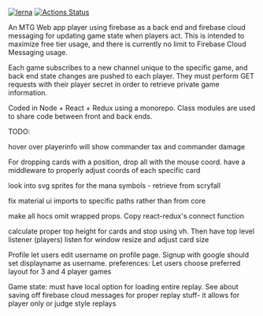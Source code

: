 [![lerna](https://img.shields.io/badge/maintained%20with-lerna-cc00ff.svg)](https://lerna.js.org/)
[![Actions Status](https://github.com/okonech/mtg-react-redux/workflows/Node%20CI/badge.svg)](https://github.com/okonech/mtg-react-redux/actions)

An MTG Web app player using firebase as a back end and firebase cloud messaging for updating game state when players act.
This is intended to maximize free tier usage, and there is currently no limit to Firebase Cloud Messaging usage.

Each game subscribes to a new channel unique to the specific game, and back end state changes are pushed to each player. They must perform GET requests with their player secret in order to retrieve private game information.

Coded in Node + React + Redux using a monorepo. Class modules are used to share code between front and back ends.



TODO:

hover over playerinfo will show commander tax and commander damage


For dropping cards with a position, drop all with the mouse coord.
    have a middleware to properly adjust coords of each specific card


look into svg sprites for the mana symbols - retrieve from scryfall

fix material ui imports to specific paths rather than from core

make all hocs omit wrapped props. Copy react-redux's connect function


calculate proper top height for cards and stop using vh. Then have top level listener (players) listen for window resize and  adjust card size

Profile
let users edit username on profile page. Signup with google should set displayname as username.
preferences:
    Let users choose preferred layout for 3 and 4 player games

Game state: must have local option for loading entire replay.
See about saving off firebase cloud messages for proper replay stuff- it allows for player only or judge style replays
